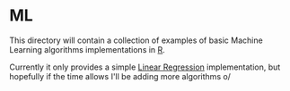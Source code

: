 # ML

This directory will contain a collection of examples of basic Machine Learning algorithms implementations in [R](https://www.r-project.org/).

Currently it only provides a simple [Linear Regression](https://en.wikipedia.org/wiki/Linear_regression) implementation, but hopefully if the time allows I'll be adding more algorithms o/ 
